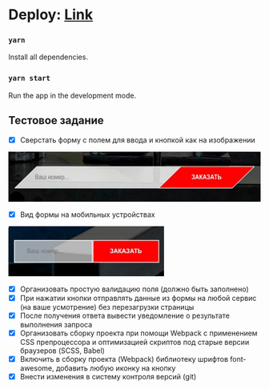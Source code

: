 # Deploy: [Link](https://mitrofanzxc.github.io/zikmes-test/)

### `yarn`

Install all dependencies.

### `yarn start`

Run the app in the development mode.

## Тестовое задание

- [x] Сверстать форму с полем для ввода и кнопкой как на изображении

<img src="./src/images/form-desktop.jpg" width="auto" height="100">

- [x] Вид формы на мобильных устройствах

<img src="./src/images/form-mobile.jpg" width="auto" height="100">

- [x] Организовать простую валидацию поля (должно быть заполнено)
- [x] При нажатии кнопки отправлять данные из формы на любой сервис (на ваше усмотрение) без перезагрузки страницы
- [x] После получения ответа вывести уведомление о результате выполнения запроса
- [x] Организовать сборку проекта при помощи Webpack с применением CSS препроцессора и оптимизацией скриптов под старые версии браузеров (SCSS, Babel)
- [x] Включить в сборку проекта (Webpack) библиотеку шрифтов font-awesome, добавить любую иконку на кнопку
- [x] Внести изменения в систему контроля версий (git)
